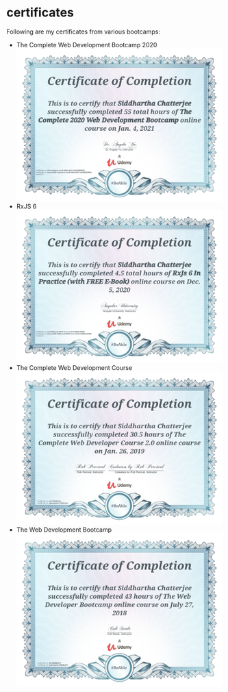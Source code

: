 # certificates

Following are my certificates from various bootcamps:

- The Complete Web Development Bootcamp 2020
  ![alt text](https://github.com/sidinsomniac/certificates/blob/main/tcwdb2020.png?raw=true)
- RxJS 6
  ![alt text](https://github.com/sidinsomniac/certificates/blob/main/rxjs6.png?raw=true)
- The Complete Web Development Course
  ![alt text](https://github.com/sidinsomniac/certificates/blob/main/tcwdc.png?raw=true)
- The Web Development Bootcamp
  ![alt text](https://github.com/sidinsomniac/certificates/blob/main/twdb.png?raw=true)
